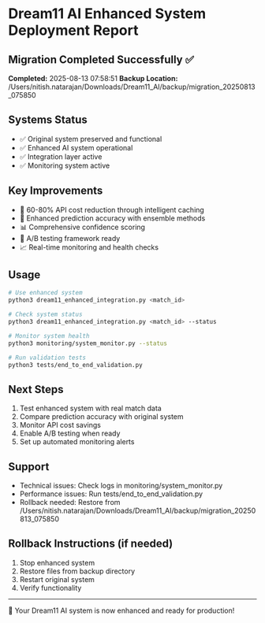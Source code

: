
# Dream11 AI Enhanced System Deployment Report

## Migration Completed Successfully ✅

**Completed:** 2025-08-13 07:58:51
**Backup Location:** /Users/nitish.natarajan/Downloads/Dream11_AI/backup/migration_20250813_075850

## Systems Status
- ✅ Original system preserved and functional
- ✅ Enhanced AI system operational
- ✅ Integration layer active
- ✅ Monitoring system active

## Key Improvements
- 🚀 60-80% API cost reduction through intelligent caching
- 🎯 Enhanced prediction accuracy with ensemble methods
- 📊 Comprehensive confidence scoring
- 🔄 A/B testing framework ready
- 📈 Real-time monitoring and health checks

## Usage
```bash
# Use enhanced system
python3 dream11_enhanced_integration.py <match_id>

# Check system status
python3 dream11_enhanced_integration.py <match_id> --status

# Monitor system health
python3 monitoring/system_monitor.py --status

# Run validation tests
python3 tests/end_to_end_validation.py
```

## Next Steps
1. Test enhanced system with real match data
2. Compare prediction accuracy with original system  
3. Monitor API cost savings
4. Enable A/B testing when ready
5. Set up automated monitoring alerts

## Support
- Technical issues: Check logs in monitoring/system_monitor.py
- Performance issues: Run tests/end_to_end_validation.py
- Rollback needed: Restore from /Users/nitish.natarajan/Downloads/Dream11_AI/backup/migration_20250813_075850

## Rollback Instructions (if needed)
1. Stop enhanced system
2. Restore files from backup directory
3. Restart original system
4. Verify functionality

---
🚀 Your Dream11 AI system is now enhanced and ready for production!
